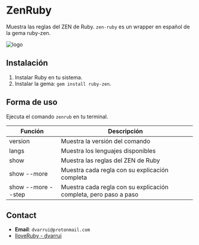 
# ZenRuby

Muestra las reglas del ZEN de Ruby. `zen-ruby` es un wrapper en español de la gema ruby-zen.

![logo](./docs/images/logo.png)

## Instalación

1. Instalar Ruby en tu sistema.
1. Instalar la gema: `gem install ruby-zen`.

## Forma de uso

Ejecuta el comando `zenrub` en tu terminal.

| Función | Descripción |
| ------- | ------------------------- |
| version | Muestra la versión del comando |
| langs   | Muestra los lenguajes disponibles |
| show    | Muestra las reglas del ZEN de Ruby |
| show --more | Muestra cada regla con su explicación completa |
| show --more --step | Muestra cada regla con su explicación completa, pero paso a paso |

## Contact

* **Email**: `dvarrui@protonmail.com`
* [IloveRuby - dvarrui](https://github.com/dvarrui/iloveruby)

